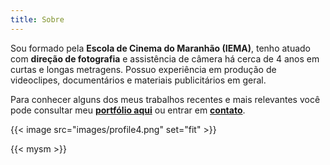 ```yaml
---
title: Sobre
---
```


Sou formado pela **Escola de Cinema do Maranhão (IEMA)**, tenho atuado com **direção de fotografia** e assistência de câmera há cerca de 4 anos em curtas e longas metragens. Possuo experiência em produção de videoclipes, documentários e materiais publicitários em geral.

Para conhecer alguns dos meus trabalhos recentes e mais relevantes você pode consultar meu [**portfólio aqui**](/#portfolio) ou entrar em [**contato**](/#contato).

{{< image src="images/profile4.png" set="fit" >}}

{{< mysm >}}